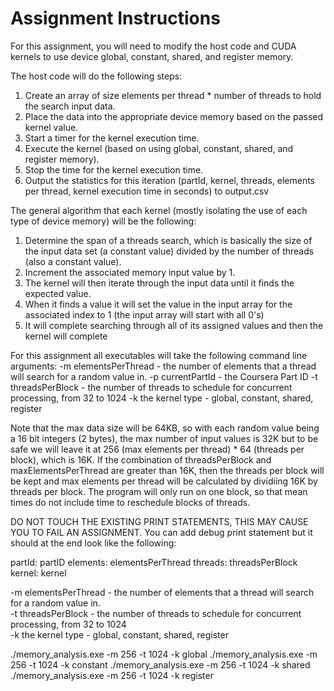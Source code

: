 # Assignment Instructions

For this assignment, you will need to modify the host code and CUDA kernels to use device global, constant, shared, and register memory. 

The host code will do the following steps:

1. Create an array of size elements per thread * number of threads to hold the search input data.
2. Place the data into the appropriate device memory based on the passed kernel value.
3. Start a timer for the kernel execution time.
4. Execute the kernel (based on using global, constant, shared, and register memory).
5. Stop the time for the kernel execution time.
6. Output the statistics for this iteration (partId, kernel, threads, elements per thread, kernel execution time in seconds) to output.csv

The general algorithm that each kernel (mostly isolating the use of each type of device memory) will be the following:

1. Determine the span of a threads search, which is basically the size of the input data set (a constant value) divided by the number of threads (also a constant value).
2. I​ncrement the associated memory input value by 1.
3. The kernel will then iterate through the input data until it finds the expected value.
4. When it finds a value it will set the value in the input array for the associated index to 1 (the input array will start with all 0's)
5. It will complete searching through all of its assigned values and then the kernel will complete

For this assignment all executables will take the following command line arguments:
   -m elementsPerThread - the number of elements that a thread will search for a random value in.
   -p currentPartId - the Coursera Part ID
   -t threadsPerBlock - the number of threads to schedule for concurrent processing, from 32 to 1024
   -k the kernel type - global, constant, shared, register

Note that the max data size will be 64KB, so with each random value being a 16 bit integers (2 bytes), the max number of input values is 32K but to be safe we will leave it at 256 (max elements per thread) * 64 (threads per block), which is 16K. If the combination of threadsPerBlock and maxElementsPerThread are greater than 16K, then the threads per block will be kept and max elements per thread will be calculated by dividiing 16K by threads per block. The program will only run on one block, so that mean times do not include time to reschedule blocks of threads.

DO NOT TOUCH THE EXISTING PRINT STATEMENTS, THIS MAY CAUSE YOU TO FAIL AN ASSIGNMENT. You can add debug print statement but it should at the end look like the following:

partId: partID elements: elementsPerThread threads: threadsPerBlock kernel: kernel

-m elementsPerThread - the number of elements that a thread will search for a random value in.   
-t threadsPerBlock - the number of threads to schedule for concurrent processing, from 32 to 1024   
-k the kernel type - global, constant, shared, register

./memory_analysis.exe -m 256 -t 1024 -k global
./memory_analysis.exe -m 256 -t 1024 -k constant
./memory_analysis.exe -m 256 -t 1024 -k shared
./memory_analysis.exe -m 256 -t 1024 -k register